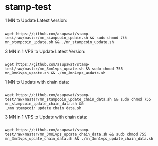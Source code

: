 # stamp-test

1 MN to Update Latest Version:
<pre><code>
wget https://github.com/asupawat/stamp-test/raw/master/mn_stampcoin_update.sh && sudo chmod 755 mn_stampcoin_update.sh && ./mn_stampcoin_update.sh
</pre></code>

3 MN in 1 VPS to Update Latest Version:
<pre><code>
wget https://github.com/asupawat/stamp-test/raw/master/mn_3mn1vps_update.sh && sudo chmod 755 mn_3mn1vps_update.sh && ./mn_3mn1vps_update.sh
</pre></code>

1 MN to Update with chain data:
<pre><code>
wget https://github.com/asupawat/stamp-test/raw/master/mn_stampcoin_update_chain_data.sh && sudo chmod 755 mn_stampcoin_update_chain_data.sh && ./mn_stampcoin_update_chain_data.sh
</pre></code>

3 MN in 1 VPS to Update with chain data:
<pre><code>
wget https://github.com/asupawat/stamp-test/raw/master/mn_3mn1vps_update_chain_data.sh && sudo chmod 755 mn_3mn1vps_update_chain_data.sh && ./mn_3mn1vps_update_chain_data.sh
</pre></code>
